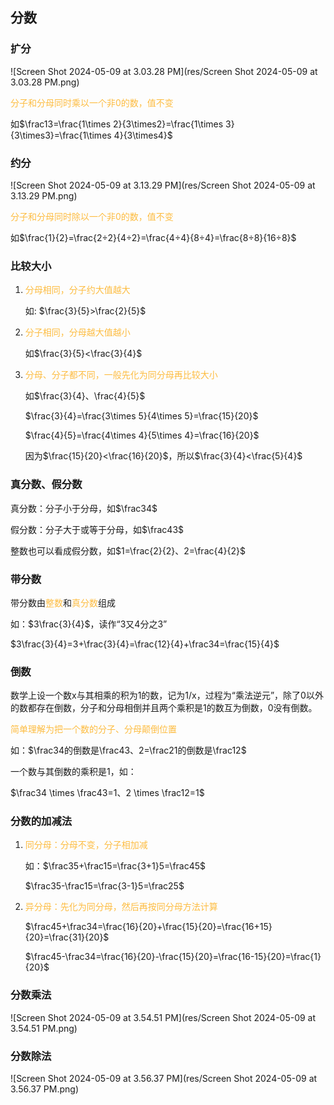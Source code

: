 ## 分数

### 扩分 

![Screen Shot 2024-05-09 at 3.03.28 PM](res/Screen Shot 2024-05-09 at 3.03.28 PM.png)

<font color="#FDBC40">分子和分母同时乘以一个非0的数，值不变</font>

如$\frac13=\frac{1\times 2}{3\times2}=\frac{1\times 3}{3\times3}=\frac{1\times 4}{3\times4}$



### 约分 

![Screen Shot 2024-05-09 at 3.13.29 PM](res/Screen Shot 2024-05-09 at 3.13.29 PM.png)

<font color="#FDBC40">分子和分母同时除以一个非0的数，值不变</font>

如$\frac{1}{2}=\frac{2÷2}{4÷2}=\frac{4÷4}{8÷4}=\frac{8÷8}{16÷8}$​



### 比较大小 

1. <font color="#FDBC40">分母相同，分子约大值越大</font> 

   如: $\frac{3}{5}>\frac{2}{5}$

2. <font color="#FDBC40">分子相同，分母越大值越小</font> 

   如$\frac{3}{5}<\frac{3}{4}$

3. <font color="#FDBC40">分母、分子都不同，一般先化为同分母再比较大小</font> 

   如$\frac{3}{4}、\frac{4}{5}$

   $\frac{3}{4}=\frac{3\times 5}{4\times 5}=\frac{15}{20}$​

   $\frac{4}{5}=\frac{4\times 4}{5\times 4}=\frac{16}{20}$​

   因为$\frac{15}{20}<\frac{16}{20}$，所以$\frac{3}{4}<\frac{5}{4}$

   

### 真分数、假分数

真分数：分子小于分母，如$\frac34$

假分数：分子大于或等于分母，如$\frac43$

整数也可以看成假分数，如$1=\frac{2}{2}、2=\frac{4}{2}$



### 带分数 

带分数由<font color="#FDBC40">整数</font>和<font color="#FDBC40">真分数</font>组成

如：$3\frac{3}{4}$，读作“3又4分之3”

$3\frac{3}{4}=3+\frac{3}{4}=\frac{12}{4}+\frac34=\frac{15}{4}$



### 倒数 

数学上设一个数x与其相乘的积为1的数，记为1/x，过程为“乘法逆元”，除了0以外的数都存在倒数，分子和分母相倒并且两个乘积是1的数互为倒数，0没有倒数。

<font color="#FDBC40">简单理解为把一个数的分子、分母颠倒位置</font>

如：$\frac34的倒数是\frac43、2=\frac21的倒数是\frac12$

一个数与其倒数的乘积是1，如：

$\frac34 \times \frac43=1、2 \times \frac12=1$



### 分数的加减法 

1. <font color="#FDBC40">同分母：分母不变，分子相加减</font>

   如：$\frac35+\frac15=\frac{3+1}5=\frac45$

   $\frac35-\frac15=\frac{3-1}5=\frac25$

2. <font color="#FDBC40">异分母：先化为同分母，然后再按同分母方法计算</font> 

   $\frac45+\frac34=\frac{16}{20}+\frac{15}{20}=\frac{16+15}{20}=\frac{31}{20}$

   $\frac45-\frac34=\frac{16}{20}-\frac{15}{20}=\frac{16-15}{20}=\frac{1}{20}$



### 分数乘法

![Screen Shot 2024-05-09 at 3.54.51 PM](res/Screen Shot 2024-05-09 at 3.54.51 PM.png)



### 分数除法 

![Screen Shot 2024-05-09 at 3.56.37 PM](res/Screen Shot 2024-05-09 at 3.56.37 PM.png)









